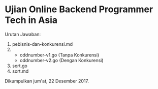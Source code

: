 # Ujian Online Backend Programmer Tech in Asia #

Urutan Jawaban:
1. pebisnis-dan-konkurensi.md
2.  - oddnumber-v1.go (Tanpa Konkurensi)
    - oddnumber-v2.go (Dengan Konkurensi)
3. sort.go
4. sort.md


Dikumpulkan jum'at, 22 Desember 2017.